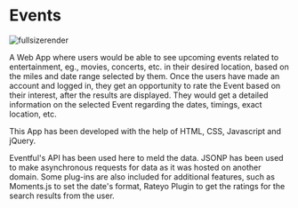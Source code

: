 # Events

![fullsizerender](https://user-images.githubusercontent.com/27262988/31465369-c9849ede-aea1-11e7-8481-747209337a08.jpg)

A Web App where users would be able to see upcoming events related to entertainment, eg., movies, concerts, etc. in their desired location, based on the miles and date range selected by them.
Once the users have made an account and logged in, they get an opportunity to rate the Event based on their interest, after the results are displayed. 
They would get a detailed information on the selected Event regarding the dates, timings, exact location, etc.

This App has been developed with the help of HTML, CSS, Javascript and jQuery.

Eventful's API has been used here to meld the data. JSONP has been used to make asynchronous requests for data as it was hosted on another domain. Some plug-ins are also included for additional features, such as Moments.js to set the date's format, Rateyo Plugin to get the ratings for the search results from the user.



